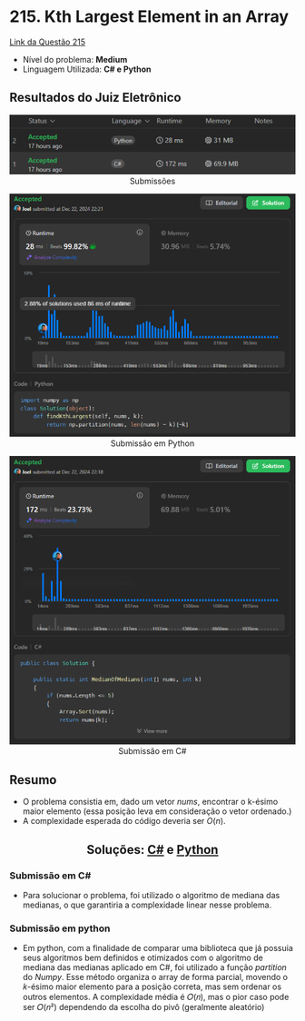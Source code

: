 # 215. Kth Largest Element in an Array

[Link da Questão 215](https://leetcode.com/problems/kth-largest-element-in-an-array/description/)

- Nível do problema: **Medium**
- Linguagem Utilizada: **C# e Python**

## Resultados do Juiz Eletrônico
<center>

![Submissões](../../assets/Q215-1.png)
Submissões

![Submissões](../../assets/Q215-2.png)
Submissão em Python

![Submissões](../../assets/Q215-3.png)
Submissão em C#

</center>

## Resumo

- O problema consistia em, dado um vetor *nums*, encontrar o k-ésimo maior elemento (essa posição leva em consideração o vetor ordenado.)
- A complexidade esperada do código deveria ser $O(n)$.

<center>

## Soluções: [C#](215-Find-Kth-Largest.cs) e [Python](215-Fin-Kth-Largest.py)

</center>

### Submissão em C#
- Para solucionar o problema, foi utilizado o algoritmo de mediana das medianas, o que garantiria a complexidade linear nesse problema. 

### Submissão em python
- Em python, com a finalidade de comparar uma biblioteca que já possuia seus algoritmos bem definidos e otimizados com o algoritmo de mediana das medianas aplicado em C#, foi utilizado a função *partition* do *Numpy*. Esse método organiza o array de forma parcial, movendo o 
𝑘-ésimo maior elemento para a posição correta, mas sem ordenar os outros elementos. A complexidade média é 𝑂(𝑛), mas o pior caso pode ser 𝑂(𝑛²) dependendo da escolha do pivô (geralmente aleatório)
